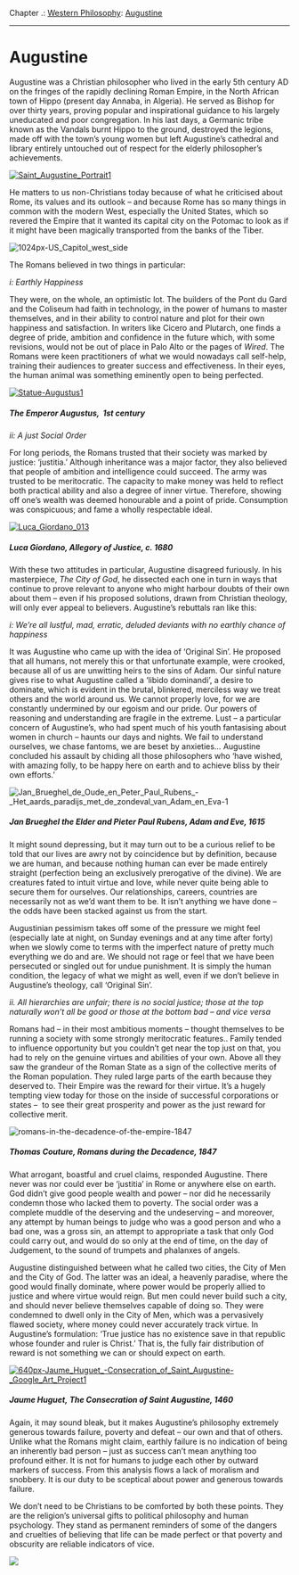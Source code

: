 Chapter .: [Western Philosophy](https://www.theschooloflife.com/thebookoflife/category/leisure/western-philosophy/): [Augustine](https://www.theschooloflife.com/thebookoflife/the-great-philosophers-augustine/)

* * *

# Augustine

Augustine was a Christian philosopher who lived in the early 5th century AD on the fringes of the rapidly declining Roman Empire, in the North African town of Hippo (present day Annaba, in Algeria). He served as Bishop for over thirty years, proving popular and inspirational guidance to his largely uneducated and poor congregation. In his last days, a Germanic tribe known as the Vandals burnt Hippo to the ground, destroyed the legions, made off with the town’s young women but left Augustine’s cathedral and library entirely untouched out of respect for the elderly philosopher’s achievements.

[![Saint_Augustine_Portrait1](https://www.theschooloflife.com/thebookoflife/wp-content/uploads/2014/11/Saint_Augustine_Portrait1.jpg)](http://www.thebookoflife.org/wp-content/uploads/2014/11/Saint_Augustine_Portrait1.jpg)

He matters to us non-Christians today because of what he criticised about Rome, its values and its outlook – and because Rome has so many things in common with the modern West, especially the United States, which so revered the Empire that it wanted its capital city on the Potomac to look as if it might have been magically transported from the banks of the Tiber.

![1024px-US_Capitol_west_side](https://www.theschooloflife.com/thebookoflife/wp-content/uploads/2014/09/1024px-US_Capitol_west_side.jpg)

The Romans believed in two things in particular:

_i: Earthly Happiness_

They were, on the whole, an optimistic lot. The builders of the Pont du Gard and the Coliseum had faith in technology, in the power of humans to master themselves, and in their ability to control nature and plot for their own happiness and satisfaction. In writers like Cicero and Plutarch, one finds a degree of pride, ambition and confidence in the future which, with some revisions, would not be out of place in Palo Alto or the pages of _Wired_. The Romans were keen practitioners of what we would nowadays call self-help, training their audiences to greater success and effectiveness. In their eyes, the human animal was something eminently open to being perfected.

[![Statue-Augustus1](https://www.theschooloflife.com/thebookoflife/wp-content/uploads/2014/11/Statue-Augustus1.jpg)](http://www.thebookoflife.org/wp-content/uploads/2014/11/Statue-Augustus1.jpg)

##### The Emperor Augustus, &nbsp;1st century

_ii: A just Social Order_

For long periods, the Romans trusted that their society was marked by justice: ‘justitia.’ Although inheritance was a major factor, they also believed that people of ambition and intelligence could succeed. The army was trusted to be meritocratic. The capacity to make money was held to reflect both practical ability and also a degree of inner virtue. Therefore, showing off one’s wealth was deemed honourable and a point of pride. Consumption was conspicuous; and fame a wholly respectable ideal.

[![Luca_Giordano_013](https://www.theschooloflife.com/thebookoflife/wp-content/uploads/2014/11/Luca_Giordano_0131.jpg)](http://www.thebookoflife.org/wp-content/uploads/2014/11/Luca_Giordano_0131.jpg)

##### Luca Giordano, Allegory of Justice, c. 1680

With these two attitudes in particular, Augustine disagreed furiously. In his masterpiece, _The City of God_, he dissected each one in turn in ways that continue to prove relevant to anyone who might harbour doubts of their own about them – even if his proposed solutions, drawn from Christian theology, will only ever appeal to believers. Augustine’s rebuttals ran like this:

_i: We’re all lustful, mad, erratic, deluded deviants with no earthly chance of happiness_

It was Augustine who came up with the idea of ‘Original Sin’. He proposed that all humans, not merely this or that unfortunate example, were crooked, because all of us are unwitting heirs to the sins of Adam. Our sinful nature gives rise to what Augustine called a ‘libido dominandi’, a desire to dominate, which is evident in the brutal, blinkered, merciless way we treat others and the world around us. We cannot properly love, for we are constantly undermined by our egoism and our pride. Our powers of reasoning and understanding are fragile in the extreme. Lust – a particular concern of Augustine’s, who had spent much of his youth fantasising about women in church – haunts our days and nights. We fail to understand ourselves, we chase fantoms, we are beset by anxieties… Augustine concluded his assault by chiding all those philosophers who ‘have wished, with amazing folly, to be happy here on earth and to achieve bliss by their own efforts.’

![Jan_Brueghel_de_Oude_en_Peter_Paul_Rubens_-_Het_aards_paradijs_met_de_zondeval_van_Adam_en_Eva-1](https://www.theschooloflife.com/thebookoflife/wp-content/uploads/2014/09/Jan_Brueghel_de_Oude_en_Peter_Paul_Rubens_-_Het_aards_paradijs_met_de_zondeval_van_Adam_en_Eva-1.jpg)

##### Jan Brueghel the Elder and Pieter Paul Rubens, Adam and Eve, 1615

It might sound depressing, but it may turn out to be a curious relief to be told that our lives are awry not by coincidence but by definition, because we are human, and because nothing human can ever be made entirely straight (perfection being an exclusively prerogative of the divine). We are creatures fated to intuit virtue and love, while never quite being able to secure them for ourselves. Our relationships, careers, countries are necessarily not as we’d want them to be. It isn’t anything we have done – the odds have been stacked against us from the start.

Augustinian pessimism takes off some of the pressure we might feel (especially late at night, on Sunday evenings and at any time after forty) when we slowly come to terms with the imperfect nature of pretty much everything we do and are. We should not rage or feel that we have been persecuted or singled out for undue punishment. It is simply the human condition, the legacy of what we might as well, even if we don’t believe in Augustine’s theology, call ‘Original Sin’.

_ii. All hierarchies are unfair; there is no social justice; those at the top naturally won’t all be good or those at the bottom bad – and vice versa_

Romans had – in their most ambitious moments – thought themselves to be running a society with some strongly meritocratic features.. Family tended to influence opportunity but you couldn’t get near the top just on that, you had to rely on the genuine virtues and abilities of your own. Above all they saw the grandeur of the Roman State as a sign of the collective merits of the Roman population. They ruled large parts of the earth because they deserved to. Their Empire was the reward for their virtue. It’s a hugely tempting view today for those on the inside of successful corporations or states – &nbsp;to see their great prosperity and power as the just reward for collective merit.

![romans-in-the-decadence-of-the-empire-1847](https://www.theschooloflife.com/thebookoflife/wp-content/uploads/2014/09/romans-in-the-decadence-of-the-empire-1847.jpg)

##### Thomas Couture, Romans during the Decadence, 1847

What arrogant, boastful and cruel claims, responded Augustine. There never was nor could ever be ‘justitia’ in Rome or anywhere else on earth. God didn’t give good people wealth and power – nor did he necessarily condemn those who lacked them to poverty. The social order was a complete muddle of the deserving and the undeserving – and moreover, any attempt by human beings to judge who was a good person and who a bad one, was a gross sin, an attempt to appropriate a task that only God could carry out, and would do so only at the end of time, on the day of Judgement, to the sound of trumpets and phalanxes of angels.

Augustine distinguished between what he called two cities, the City of Men and the City of God. The latter was an ideal, a heavenly paradise, where the good would finally dominate, where power would be properly allied to justice and where virtue would reign. But men could never build such a city, and should never believe themselves capable of doing so. They were condemned to dwell only in the City of Men, which was a pervasively flawed society, where money could never accurately track virtue. In Augustine’s formulation: ‘True justice has no existence save in that republic whose founder and ruler is Christ.’ That is, the fully fair distribution of reward is not something we can or should expect on earth.

[![640px-Jaume_Huguet_-_Consecration_of_Saint_Augustine_-_Google_Art_Project1](https://www.theschooloflife.com/thebookoflife/wp-content/uploads/2014/11/640px-Jaume_Huguet_-_Consecration_of_Saint_Augustine_-_Google_Art_Project1.jpg)](http://www.thebookoflife.org/wp-content/uploads/2014/11/640px-Jaume_Huguet_-_Consecration_of_Saint_Augustine_-_Google_Art_Project1.jpg)

##### Jaume Huguet,&nbsp;The Consecration of Saint Augustine, 1460

Again, it may sound bleak, but it makes Augustine’s philosophy extremely generous towards failure, poverty and defeat – our own and that of others. Unlike what the Romans might claim, earthly failure is no indication of being an inherently bad person – just as success can’t mean anything too profound either. It is not for humans to judge each other by outward markers of success. From this analysis flows a lack of moralism and snobbery. It is our duty to be sceptical about power and generous towards failure.

We don’t need to be Christians to be comforted by both these points. They are the religion’s universal gifts to political philosophy and human psychology. They stand as permanent reminders of some of the dangers and cruelties of believing that life can be made perfect or that poverty and obscurity are reliable indicators of vice.

[![](https://img.youtube.com/vi/hBAxUBeVfsk/0.jpg)](https://www.youtube.com/embed/hBAxUBeVfsk '')
